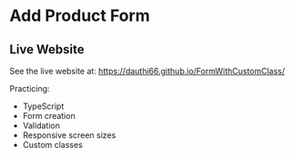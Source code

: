 # Add Product Form

## Live Website
See the live website at: https://dauthi66.github.io/FormWithCustomClass/

Practicing:
- TypeScript
- Form creation
- Validation
- Responsive screen sizes
- Custom classes
